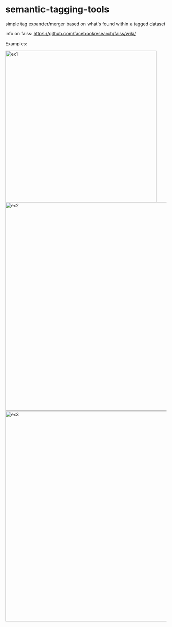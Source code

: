 # semantic-tagging-tools
simple tag expander/merger based on what's found within a tagged dataset

info on faiss: https://github.com/facebookresearch/faiss/wiki/


Examples:

<img width="472" alt="ex1" src="https://github.com/user-attachments/assets/5bf28e02-3fba-4015-adae-77679a701643" />
<img width="651" alt="ex2" src="https://github.com/user-attachments/assets/d3af2f87-70e8-4ba5-a7d6-aee80c4a7285" />
<img width="657" alt="ex3" src="https://github.com/user-attachments/assets/a65b7fce-292f-4510-8a51-bd91e5054f87" />

